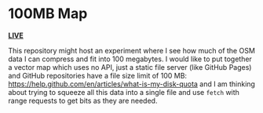 # 100MB Map

[**LIVE**](https://tomashubelbauer.github.io/100mb-map)

This repository might host an experiment where I see how much of the OSM data I can compress and fit into 100 megabytes.
I would like to put together a vector map which uses no API, just a static file server (like GitHub Pages) and GitHub
repositories have a file size limit of 100 MB: https://help.github.com/en/articles/what-is-my-disk-quota and I am thinking
about trying to squeeze all this data into a single file and use `fetch` with range requests to get bits as they are needed.
